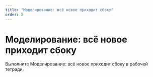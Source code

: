 ```yaml
---
title: "Моделирование: всё новое приходит сбоку"
order: 8
---
```


# Моделирование: всё новое приходит сбоку

Выполните Моделирование: всё новое приходит сбоку в рабочей тетради.